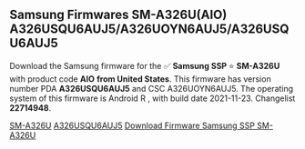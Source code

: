 <h2>Samsung Firmwares SM-A326U(AIO) A326USQU6AUJ5/A326UOYN6AUJ5/A326USQU6AUJ5</h2>
Download the Samsung firmware for the ✅ <strong>Samsung SSP </strong> ⭐ <strong>SM-A326U</strong> with product code <strong>AIO</strong> <strong> from United States</strong>. This firmware has version number PDA <strong>A326USQU6AUJ5</strong> and CSC A326UOYN6AUJ5. The operating system of this firmware is Android R , with build date 2021-11-23. Changelist <strong>22714948</strong>.


[SM-A326U](https://samfirm.shop/samsung/model/SM-A326U)
[A326USQU6AUJ5](https://samfirm.shop/samsung/pda/A326USQU6AUJ5)
[Download Firmware Samsung SSP SM-A326U](https://samfirm.shop/samsung/firmware/478457)
